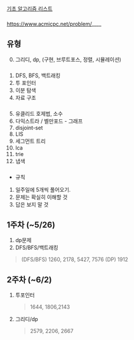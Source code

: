 [기초 알고리즘 리스트](https://code.plus/course/32)
###
https://www.acmicpc.net/problem/____

###
## 유형
0. 그리디, dp, (구현, 브루트포스, 정렬, 시뮬레이션)
###
1. DFS, BFS, 백트래킹
2. 투 포인터
3. 이분 탐색
4. 자료 구조
###
5. 유클리드 호제법, 소수
6. 다익스트라 / 벨만포드 - 그래프
7. disjoint-set
8. LIS
9. 세그먼트 트리
10. lca
11. trie
12. 냅색
###
* 규칙
1. 일주일에 5개씩 풀어오기.
2. 문제는 확실히 이해할 것
3. 답은 보지 말 것
  

## 1주차 (~5/26)
1. dp문제
2. DFS/BFS/백트래킹
> (DFS/BFS) 1260, 2178, 5427, 7576
> (DP) 1912


## 2주차 (~6/2)
1. 투포인터
   >1644, 1806,2143
2. 그리디/dp
   > 2579, 2206, 2667